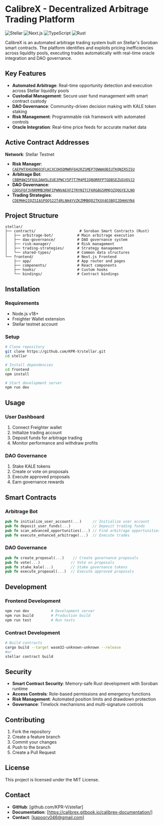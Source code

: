 # CalibreX - Decentralized Arbitrage Trading Platform

![Stellar](https://img.shields.io/badge/Stellar-Network-blue) ![Next.js](https://img.shields.io/badge/Next.js-14-black) ![TypeScript](https://img.shields.io/badge/TypeScript-5.0-blue) ![Rust](https://img.shields.io/badge/Rust-Soroban-orange)

CalibreX is an automated arbitrage trading system built on Stellar's Soroban smart contracts. The platform identifies and exploits pricing inefficiencies across liquidity pools, executing trades automatically with real-time oracle integration and DAO governance.

## Key Features

- **Automated Arbitrage**: Real-time opportunity detection and execution across Stellar liquidity pools
- **Custodial Management**: Secure user fund management with smart contract custody
- **DAO Governance**: Community-driven decision making with KALE token staking
- **Risk Management**: Programmable risk framework with automated controls
- **Oracle Integration**: Real-time price feeds for accurate market data

## Active Contract Addresses

**Network**: Stellar Testnet

- **Risk Manager**: [`CAEPHTXHGON6O3FLKCXCOH5DMWRF6H2RZSMEP7OWWAOBIUTKQNIR5I5U`](https://stellar.expert/explorer/testnet/contract/CAEPHTXHGON6O3FLKCXCOH5DMWRF6H2RZSMEP7OWWAOBIUTKQNIR5I5U)
- **Arbitrage Bot**: [`CBBM4W25F6ULDAH5LEUE3PWCY5P7T7M4PEIQBORRFPTGDBSEZUGVOVJ2`](https://stellar.expert/explorer/testnet/contract/CBBM4W25F6ULDAH5LEUE3PWCY5P7T7M4PEIQBORRFPTGDBSEZUGVOVJ2)
- **DAO Governance**: [`CDQSF6F3VNRMMB3RNFIPWNVAEXFZ7RYNITCF6RGBG5RMQ3ZQOGYEJLNO`](https://stellar.expert/explorer/testnet/contract/CDQSF6F3VNRMMB3RNFIPWNVAEXFZ7RYNITCF6RGBG5RMQ3ZQOGYEJLNO)
- **Trading Strategies**: [`CDEMHH2IQZ5IASPOQ522T4RLNH4YVZKZMMBQD2TKXX4O3BQI2DHHUYN4`](https://stellar.expert/explorer/testnet/contract/CDEMHH2IQZ5IASPOQ522T4RLNH4YVZKZMMBQD2TKXX4O3BQI2DHHUYN4)

## Project Structure

```
stellar/
├── contracts/                    # Soroban Smart Contracts (Rust)
│   ├── arbitrage-bot/           # Main arbitrage execution
│   ├── dao-governance/          # DAO governance system
│   ├── risk-manager/            # Risk management
│   ├── trading-strategies/      # Strategy management
│   └── shared-types/            # Common data structures
└── frontend/                    # Next.js Frontend
    ├── app/                     # App router and pages
    ├── components/              # React components
    ├── hooks/                   # Custom hooks
    └── bindings/                # Contract bindings
```

## Installation

### Requirements
- Node.js v18+
- Freighter Wallet extension
- Stellar testnet account

### Setup

```bash
# Clone repository
git clone https://github.com/KPR-V/stellar.git
cd stellar

# Install dependencies
cd frontend
npm install

# Start development server
npm run dev
```

## Usage

### User Dashboard
1. Connect Freighter wallet
2. Initialize trading account
3. Deposit funds for arbitrage trading
4. Monitor performance and withdraw profits

### DAO Governance
1. Stake KALE tokens
2. Create or vote on proposals
3. Execute approved proposals
4. Earn governance rewards

## Smart Contracts

### Arbitrage Bot
```rust
pub fn initialize_user_account(...)     // Initialize user account
pub fn deposit_user_funds(...)          // Deposit trading funds
pub fn scan_advanced_opportunities(...) // Find arbitrage opportunities
pub fn execute_enhanced_arbitrage(...)  // Execute trades
```

### DAO Governance
```rust
pub fn create_proposal(...)    // Create governance proposals
pub fn vote(...)              // Vote on proposals
pub fn stake_kale(...)        // Stake governance tokens
pub fn execute_proposal(...)  // Execute approved proposals
```

## Development

### Frontend Development
```bash
npm run dev          # Development server
npm run build        # Production build
npm run test         # Run tests
```

### Contract Development
```bash
# Build contracts
cargo build --target wasm32-unknown-unknown --release
#or
stellar contract build
```

## Security

- **Smart Contract Security**: Memory-safe Rust development with Soroban runtime
- **Access Controls**: Role-based permissions and emergency functions
- **Risk Management**: Automated position limits and drawdown protection
- **Governance**: Timelock mechanisms and multi-signature controls

## Contributing

1. Fork the repository
2. Create a feature branch
3. Commit your changes
4. Push to the branch
5. Create a Pull Request

## License

This project is licensed under the MIT License.

## Contact

- **GitHub**: [github.com/KPR-V/stellar]
- **Documentation**: [https://calibrex.gitbook.io/calibrex-documentation/]
- **Contact**: [kapoorv046@gmail.com]
